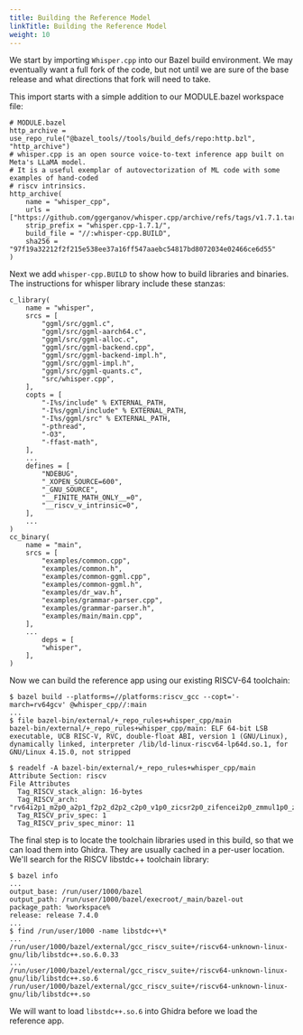 ```yaml
---
title: Building the Reference Model
linkTitle: Building the Reference Model
weight: 10
---
```


We start by importing `Whisper.cpp` into our Bazel build environment.  We may eventually want a full fork of the
code, but not until we are sure of the base release and what directions that fork will need to take.

This import starts with a simple addition to our MODULE.bazel workspace file:

```text
# MODULE.bazel
http_archive = use_repo_rule("@bazel_tools//tools/build_defs/repo:http.bzl", "http_archive")
# whisper.cpp is an open source voice-to-text inference app built on Meta's LLaMA model.
# It is a useful exemplar of autovectorization of ML code with some examples of hand-coded
# riscv intrinsics.
http_archive(
    name = "whisper_cpp",
    urls = ["https://github.com/ggerganov/whisper.cpp/archive/refs/tags/v1.7.1.tar.gz"],
    strip_prefix = "whisper.cpp-1.7.1/",
    build_file = "//:whisper-cpp.BUILD",
    sha256 = "97f19a32212f2f215e538ee37a16ff547aaebc54817bd8072034e02466ce6d55"
)
```

Next we add `whisper-cpp.BUILD` to show how to build libraries and binaries.  The instructions
for whisper library include these stanzas:

```text
c_library(
    name = "whisper",
    srcs = [
        "ggml/src/ggml.c",
        "ggml/src/ggml-aarch64.c",
        "ggml/src/ggml-alloc.c",
        "ggml/src/ggml-backend.cpp",
        "ggml/src/ggml-backend-impl.h",
        "ggml/src/ggml-impl.h",
        "ggml/src/ggml-quants.c",
        "src/whisper.cpp",
    ],
    copts = [
        "-I%s/include" % EXTERNAL_PATH,
        "-I%s/ggml/include" % EXTERNAL_PATH,
        "-I%s/ggml/src" % EXTERNAL_PATH,
        "-pthread",
        "-O3",
        "-ffast-math",
    ],
    ...
    defines = [
        "NDEBUG",
        "_XOPEN_SOURCE=600",
        "_GNU_SOURCE",
        "__FINITE_MATH_ONLY__=0",
        "__riscv_v_intrinsic=0",
    ],
    ...
)
cc_binary(
    name = "main",
    srcs = [
        "examples/common.cpp",
        "examples/common.h",
        "examples/common-ggml.cpp",
        "examples/common-ggml.h",
        "examples/dr_wav.h",
        "examples/grammar-parser.cpp",
        "examples/grammar-parser.h",
        "examples/main/main.cpp",
    ],
    ...
        deps = [
        "whisper",
    ],
)
```

Now we can build the reference app using our existing RISCV-64 toolchain:

```text
$ bazel build --platforms=//platforms:riscv_gcc --copt='-march=rv64gcv' @whisper_cpp//:main
...
$ file bazel-bin/external/+_repo_rules+whisper_cpp/main
bazel-bin/external/+_repo_rules+whisper_cpp/main: ELF 64-bit LSB executable, UCB RISC-V, RVC, double-float ABI, version 1 (GNU/Linux), dynamically linked, interpreter /lib/ld-linux-riscv64-lp64d.so.1, for GNU/Linux 4.15.0, not stripped

$ readelf -A bazel-bin/external/+_repo_rules+whisper_cpp/main
Attribute Section: riscv
File Attributes
  Tag_RISCV_stack_align: 16-bytes
  Tag_RISCV_arch: "rv64i2p1_m2p0_a2p1_f2p2_d2p2_c2p0_v1p0_zicsr2p0_zifencei2p0_zmmul1p0_zaamo1p0_zalrsc1p0_zca1p0_zcd1p0_zve32f1p0_zve32x1p0_zve64d1p0_zve64f1p0_zve64x1p0_zvl128b1p0_zvl32b1p0_zvl64b1p0"
  Tag_RISCV_priv_spec: 1
  Tag_RISCV_priv_spec_minor: 11
```

The final step is to locate the toolchain libraries used in this build, so that we can load them into Ghidra.  They are usually cached in a per-user
location.  We'll search for the RISCV libstdc++ toolchain library:

```console
$ bazel info
...
output_base: /run/user/1000/bazel
output_path: /run/user/1000/bazel/execroot/_main/bazel-out
package_path: %workspace%
release: release 7.4.0
...
$ find /run/user/1000 -name libstdc++\*
...
/run/user/1000/bazel/external/gcc_riscv_suite+/riscv64-unknown-linux-gnu/lib/libstdc++.so.6.0.33
...
/run/user/1000/bazel/external/gcc_riscv_suite+/riscv64-unknown-linux-gnu/lib/libstdc++.so.6
/run/user/1000/bazel/external/gcc_riscv_suite+/riscv64-unknown-linux-gnu/lib/libstdc++.so
```

We will want to load `libstdc++.so.6` into Ghidra before we load the reference app.